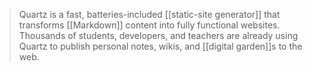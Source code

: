
> Quartz is a fast, batteries-included [[static-site generator]] that transforms [[Markdown]] content into fully functional websites. Thousands of students, developers, and teachers are already using Quartz to publish personal notes, wikis, and [[digital garden]]s to the web.
